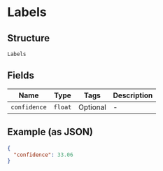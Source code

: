 
# Labels

## Structure

`Labels`

## Fields

| Name | Type | Tags | Description |
|  --- | --- | --- | --- |
| `confidence` | `float` | Optional | - |

## Example (as JSON)

```json
{
  "confidence": 33.06
}
```

